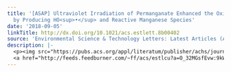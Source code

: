 ```yaml
---
title: '[ASAP] Ultraviolet Irradiation of Permanganate Enhanced the Oxidation of Micropollutants
  by Producing HO<sup>•</sup> and Reactive Manganese Species'
date: '2018-09-05'
linkTitle: http://dx.doi.org/10.1021/acs.estlett.8b00402
source: 'Environmental Science & Technology Letters: Latest Articles (ACS Publications)'
description: |-
  <p><img src="https://pubs.acs.org/appl/literatum/publisher/achs/journals/content/estlcu/0/estlcu.ahead-of-print/acs.estlett.8b00402/20180829/images/medium/ez-2018-00402x_0006.gif" alt="TOC Graphic"/></p><div><cite>Environmental Science & Technology Letters</cite></div><div>DOI: 10.1021/acs.estlett.8b00402</div><div class="feedflare">
  <a href="http://feeds.feedburner.com/~ff/acs/estlcu?a=O_32MGsfEvw:9kWH3aukquA:yIl2AUoC8zA"><img src="http://feeds.feedburner.com/~ff/acs/estlcu?d=yIl2AUoC8zA" borde
---
```

